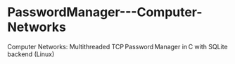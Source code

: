 # PasswordManager---Computer-Networks
Computer Networks: Multithreaded TCP Password Manager in C with SQLite backend (Linux)
